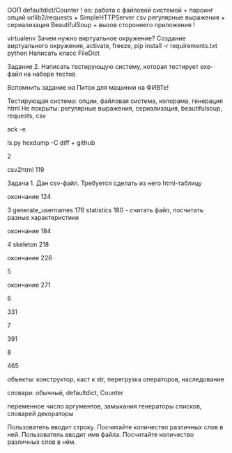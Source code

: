 ООП
defaultdict/Counter !
os: работа с файловой системой +
парсинг опций 
urllib2/requests +
SimpleHTTPServer
csv
регулярные выражения +
сериализация
BeautifulSoup +
вызов стороннего приложения !

virtualenv
Зачем нужно виртуальное окружение? Создание виртуального окружения, activate, freeze, pip install -r requirements.txt
python
Написать класс FileDict


Задание 2. Написать тестирующую систему, которая тестирует exe-файл на наборе тестов

Вспомнить задание на Питон для машинки на ФИВТе!

Тестирующая система: опции, файловая система, колорама, генерация html
Не покрыты: регулярные выражения, сериализация, beautifulsoup, requests, csv

ack -e

ls.py
hexdump -C
diff + github

2

csv2html 119

Задача 1. Дан csv-файл. Требуется сделать из него html-таблицу

окончание 124

3
generate_usernames 176
statistics 180 - считать файл, посчитать разные характеристики

окончание 184

4
skeleton 218

окончание 226

5

окончание 271

6

331

7

391

8

465




объекты: конструктор, каст к str, перегрузка операторов, наследование

словари: обычный, defaultdict, Counter

переменное число аргументов, замыкания
генераторы списков, словарей
декораторы

Пользователь вводит строку. Посчитайте количество различных слов в ней.
Пользователь вводит имя файла. Посчитайте количество различных слов в нём.